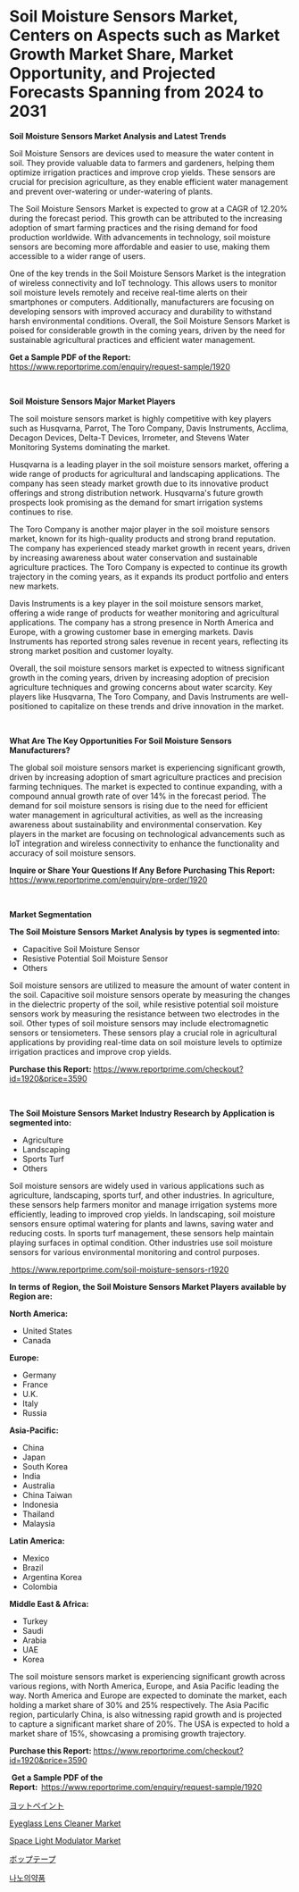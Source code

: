 <p><h1>Soil Moisture Sensors Market, Centers on Aspects such as Market Growth Market Share, Market Opportunity, and Projected Forecasts Spanning from 2024 to 2031</h1></p><p><strong>Soil Moisture Sensors Market Analysis and Latest Trends</strong></p>
<p><p>Soil Moisture Sensors are devices used to measure the water content in soil. They provide valuable data to farmers and gardeners, helping them optimize irrigation practices and improve crop yields. These sensors are crucial for precision agriculture, as they enable efficient water management and prevent over-watering or under-watering of plants.</p><p>The Soil Moisture Sensors Market is expected to grow at a CAGR of 12.20% during the forecast period. This growth can be attributed to the increasing adoption of smart farming practices and the rising demand for food production worldwide. With advancements in technology, soil moisture sensors are becoming more affordable and easier to use, making them accessible to a wider range of users.</p><p>One of the key trends in the Soil Moisture Sensors Market is the integration of wireless connectivity and IoT technology. This allows users to monitor soil moisture levels remotely and receive real-time alerts on their smartphones or computers. Additionally, manufacturers are focusing on developing sensors with improved accuracy and durability to withstand harsh environmental conditions. Overall, the Soil Moisture Sensors Market is poised for considerable growth in the coming years, driven by the need for sustainable agricultural practices and efficient water management.</p></p>
<p><strong>Get a Sample PDF of the Report:&nbsp;</strong> <a href="https://www.reportprime.com/enquiry/request-sample/1920">https://www.reportprime.com/enquiry/request-sample/1920</a></p>
<p>&nbsp;</p>
<p><strong>Soil Moisture Sensors Major Market Players</strong></p>
<p><p>The soil moisture sensors market is highly competitive with key players such as Husqvarna, Parrot, The Toro Company, Davis Instruments, Acclima, Decagon Devices, Delta-T Devices, Irrometer, and Stevens Water Monitoring Systems dominating the market.</p><p>Husqvarna is a leading player in the soil moisture sensors market, offering a wide range of products for agricultural and landscaping applications. The company has seen steady market growth due to its innovative product offerings and strong distribution network. Husqvarna's future growth prospects look promising as the demand for smart irrigation systems continues to rise.</p><p>The Toro Company is another major player in the soil moisture sensors market, known for its high-quality products and strong brand reputation. The company has experienced steady market growth in recent years, driven by increasing awareness about water conservation and sustainable agriculture practices. The Toro Company is expected to continue its growth trajectory in the coming years, as it expands its product portfolio and enters new markets.</p><p>Davis Instruments is a key player in the soil moisture sensors market, offering a wide range of products for weather monitoring and agricultural applications. The company has a strong presence in North America and Europe, with a growing customer base in emerging markets. Davis Instruments has reported strong sales revenue in recent years, reflecting its strong market position and customer loyalty.</p><p>Overall, the soil moisture sensors market is expected to witness significant growth in the coming years, driven by increasing adoption of precision agriculture techniques and growing concerns about water scarcity. Key players like Husqvarna, The Toro Company, and Davis Instruments are well-positioned to capitalize on these trends and drive innovation in the market.</p></p>
<p>&nbsp;</p>
<p><strong>What Are The Key Opportunities For Soil Moisture Sensors Manufacturers?</strong></p>
<p><p>The global soil moisture sensors market is experiencing significant growth, driven by increasing adoption of smart agriculture practices and precision farming techniques. The market is expected to continue expanding, with a compound annual growth rate of over 14% in the forecast period. The demand for soil moisture sensors is rising due to the need for efficient water management in agricultural activities, as well as the increasing awareness about sustainability and environmental conservation. Key players in the market are focusing on technological advancements such as IoT integration and wireless connectivity to enhance the functionality and accuracy of soil moisture sensors.</p></p>
<p><strong>Inquire or Share Your Questions If Any Before Purchasing This Report:</strong> <a href="https://www.reportprime.com/enquiry/pre-order/1920">https://www.reportprime.com/enquiry/pre-order/1920</a></p>
<p>&nbsp;</p>
<p><strong>Market Segmentation</strong></p>
<p><strong>The Soil Moisture Sensors Market Analysis by types is segmented into:</strong></p>
<p><ul><li>Capacitive Soil Moisture Sensor</li><li>Resistive Potential Soil Moisture Sensor</li><li>Others</li></ul></p>
<p><p>Soil moisture sensors are utilized to measure the amount of water content in the soil. Capacitive soil moisture sensors operate by measuring the changes in the dielectric property of the soil, while resistive potential soil moisture sensors work by measuring the resistance between two electrodes in the soil. Other types of soil moisture sensors may include electromagnetic sensors or tensiometers. These sensors play a crucial role in agricultural applications by providing real-time data on soil moisture levels to optimize irrigation practices and improve crop yields.</p></p>
<p><strong>Purchase this Report:&nbsp;</strong><a href="https://www.reportprime.com/checkout?id=1920&price=3590">https://www.reportprime.com/checkout?id=1920&price=3590</a></p>
<p>&nbsp;</p>
<p><strong>The Soil Moisture Sensors Market Industry Research by Application is segmented into:</strong></p>
<p><ul><li>Agriculture</li><li>Landscaping</li><li>Sports Turf</li><li>Others</li></ul></p>
<p><p>Soil moisture sensors are widely used in various applications such as agriculture, landscaping, sports turf, and other industries. In agriculture, these sensors help farmers monitor and manage irrigation systems more efficiently, leading to improved crop yields. In landscaping, soil moisture sensors ensure optimal watering for plants and lawns, saving water and reducing costs. In sports turf management, these sensors help maintain playing surfaces in optimal condition. Other industries use soil moisture sensors for various environmental monitoring and control purposes.</p></p>
<p><a href="https://www.reportprime.com/soil-moisture-sensors-r1920">&nbsp;https://www.reportprime.com/soil-moisture-sensors-r1920</a></p>
<p><strong>In terms of Region, the Soil Moisture Sensors Market Players available by Region are:</strong></p>
<p>
    <p> <strong> North America: </strong>
        <ul>
            <li>United States</li>
            <li>Canada</li>
        </ul>
        </p> 
    <p> <strong> Europe: </strong>
        <ul>
            <li>Germany</li>
            <li>France</li>
            <li>U.K.</li>
            <li>Italy</li>
            <li>Russia</li>
        </ul>
        </p> 
    <p> <strong> Asia-Pacific: </strong>
        <ul>
            <li>China</li>
            <li>Japan</li>
            <li>South Korea</li>
            <li>India</li>
            <li>Australia</li>
            <li>China Taiwan</li>
            <li>Indonesia</li>
            <li>Thailand</li>
            <li>Malaysia</li>
        </ul>
        </p> 
    <p> <strong> Latin America: </strong>
        <ul>
            <li>Mexico</li>
            <li>Brazil</li>
            <li>Argentina Korea</li>
            <li>Colombia</li>
        </ul>
        </p> 
    <p> <strong> Middle East & Africa: </strong>
        <ul>
            <li>Turkey</li>
            <li>Saudi</li>
            <li>Arabia</li>
            <li>UAE</li>
            <li>Korea</li>
        </ul>
    </p>
    </p>
<p><p>The soil moisture sensors market is experiencing significant growth across various regions, with North America, Europe, and Asia Pacific leading the way. North America and Europe are expected to dominate the market, each holding a market share of 30% and 25% respectively. The Asia Pacific region, particularly China, is also witnessing rapid growth and is projected to capture a significant market share of 20%. The USA is expected to hold a market share of 15%, showcasing a promising growth trajectory.</p></p>
<p><strong>Purchase this Report: </strong><a href="https://www.reportprime.com/checkout?id=1920&price=3590">https://www.reportprime.com/checkout?id=1920&price=3590</a></p>
<p>&nbsp;<strong>Get a Sample PDF of the Report:&nbsp;&nbsp;</strong><a href="https://www.reportprime.com/enquiry/request-sample/1920">https://www.reportprime.com/enquiry/request-sample/1920</a></p>
<p><strong></strong></p>
<p><p><a href="https://github.com/vtbvgl20191192/Market-Research-Report-List-2/blob/main/279956271714.md">ヨットペイント</a></p><p><a href="https://issuu.com/reportprime-2/docs/eyeglass-lens-cleaner-market-size-2030.pptx">Eyeglass Lens Cleaner Market</a></p><p><a href="https://github.com/cameroneffertz/Market-Research-Report-List-1/blob/main/space-light-modulator-market.md">Space Light Modulator Market</a></p><p><a href="https://medium.com/@amarart56456/bopp%E3%83%86%E3%83%BC%E3%83%97%E5%B8%82%E5%A0%B4%E3%81%AE%E3%82%A4%E3%83%B3%E3%82%B5%E3%82%A4%E3%83%88-%E5%B8%82%E5%A0%B4%E3%83%88%E3%83%AC%E3%83%B3%E3%83%89-%E6%88%90%E9%95%B7-2024%E5%B9%B4%E3%81%8B%E3%82%892031%E5%B9%B4%E3%81%BE%E3%81%A7%E3%81%AE%E4%BA%88%E6%B8%AC-0c0261818a73">ボップテープ</a></p><p><a href="https://medium.com/@mslonkoss78/2024%EB%85%84%EB%B6%80%ED%84%B0-2031%EB%85%84%EA%B9%8C%EC%A7%80%EC%9D%98-%EB%82%98%EB%85%B8%EC%9D%98%EC%95%BD%ED%92%88-%EC%8B%9C%EC%9E%A5-%EB%B6%84%EC%84%9D-%EB%B0%8F-%EA%B7%9C%EB%AA%A8-%EC%A0%84%EB%A7%9D-e01b8b8d507b">나노의약품</a></p></p>